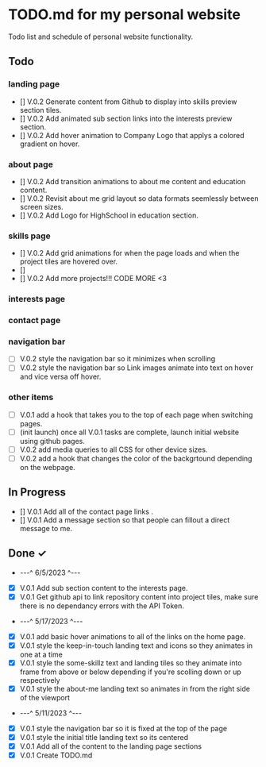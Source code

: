 # TODO.md for my personal website

Todo list and schedule of personal website functionality.

## Todo

### landing page

- [] V.0.2 Generate content from Github to display into skills preview section tiles.
- [] V.0.2 Add animated sub section links into the interests preview section.
- [] V.0.2 Add hover animation to Company Logo that applys a colored gradient on hover.

### about page

- [] V.0.2 Add transition animations to about me content and education content.
- [] V.0.2 Revisit about me grid layout so data formats seemlessly between screen sizes.
- [] V.0.2 Add Logo for HighSchool in education section.

### skills page

- [] V.0.2 Add grid animations for when the page loads and when the project tiles are hovered over.
- []
- [] V.0.2 Add more projects!!! CODE MORE <3

### interests page

### contact page

### navigation bar

- [ ] V.0.2 style the navigation bar so it minimizes when scrolling
- [ ] V.0.2 style the navigation bar so Link images animate into text on hover and vice versa off hover.

### other items

- [ ] V.0.1 add a hook that takes you to the top of each page when switching pages.
- [ ] (init launch) once all V.0.1 tasks are complete, launch initial website using github pages.
- [ ] V.0.2 add media queries to all CSS for other device sizes.
- [ ] V.0.2 add a hook that changes the color of the backgrtound depending on the webpage.

## In Progress

- [] V.0.1 Add all of the contact page links .
- [] V.0.1 Add a message section so that people can fillout a direct message to me.

## Done ✓

- ---^ 6/5/2023 ^---
- [x] V.0.1 Add sub section content to the interests page.
- [x] V.0.1 Get github api to link repository content into project tiles, make sure there is no dependancy errors with the API Token.
- ---^ 5/17/2023 ^---
- [x] V.0.1 add basic hover animations to all of the links on the home page.
- [x] V.0.1 style the keep-in-touch landing text and icons so they animates in one at a time
- [x] V.0.1 style the some-skillz text and landing tiles so they animate into frame from above or below depending if you're scolling down or up respectively
- [x] V.0.1 style the about-me landing text so animates in from the right side of the viewport
- ---^ 5/11/2023 ^---
- [x] V.0.1 style the navigation bar so it is fixed at the top of the page
- [x] V.0.1 style the initial title landing text so its centered
- [x] V.0.1 Add all of the content to the landing page sections
- [x] V.0.1 Create TODO.md
